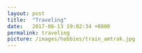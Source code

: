 ```yaml
---
layout: post
title:  "Traveling"
date:   2017-06-13 19:02:34 +0800
permalink: traveling
picture: /images/hobbies/train_amtrak.jpg
---
```


